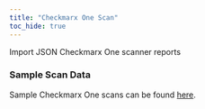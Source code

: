 ```yaml
---
title: "Checkmarx One Scan"
toc_hide: true
---
```

Import JSON Checkmarx One scanner reports

### Sample Scan Data
Sample Checkmarx One scans can be found [here](https://github.com/DefectDojo/django-DefectDojo/tree/master/unittests/scans/checkmarx_one).